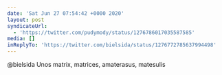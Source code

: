 ```yaml
---
date: 'Sat Jun 27 07:54:42 +0000 2020'
layout: post
syndicateUrl:
  - 'https://twitter.com/pudymody/status/1276786017035587585'
media: []
inReplyTo: 'https://twitter.com/bielsida/status/1276772785637994498'
---
```

@bielsida Unos matrix, matrices, amaterasus, matesulis